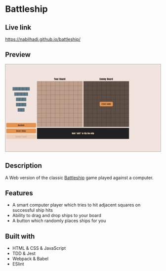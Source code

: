 # Battleship

## Live link

https://nabilhadi.github.io/battleship/

## Preview

![Project preview Gif](battleship-preview.gif)

## Description

A Web version of the classic [Battleship](<https://en.wikipedia.org/wiki/Battleship_(game)>) game played against a computer.

## Features

- A smart computer player which tries to hit adjacent squares on successful ship hits
- Ability to drag and drop ships to your board
- A button which randomly places ships for you

## Built with

- HTML & CSS & JavaScript
- TDD & Jest
- Webpack & Babel
- ESlint

